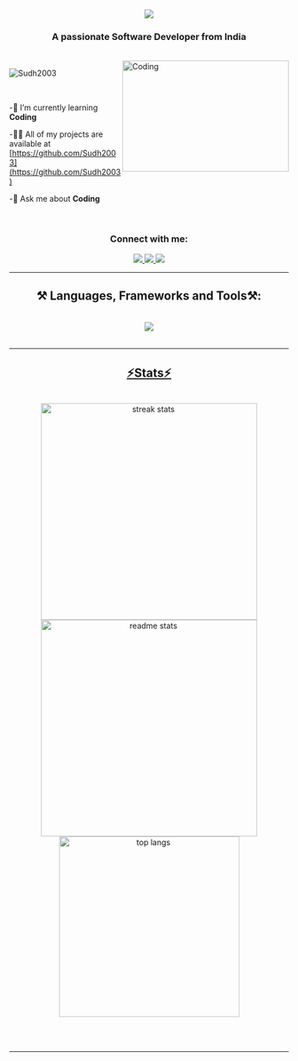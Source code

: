<h1 align="center">
    <img src="https://readme-typing-svg.herokuapp.com/?font=Righteous&size=35&center=true&vCenter=true&width=500&height=70&duration=4000&lines=Hi+There!+👋;+I'm+Sudhansu+Tiwari!;" />
</h1>
<h3 align="center">A passionate Software Developer from India</h3>
</br>
<img align="right"alt="Coding" width="300"height="200"src="https://i.pinimg.com/originals/54/e3/7d/54e37d8074ebcde1d96c77d7b2a7f310.gif">
<p align="left"> 
    <img src="https://komarev.com/ghpvc/?username=Sudh2003&label=Profile%20views&color=0e75b6&style=flat"alt="Sudh2003" /> </p>
<br/>
<div align ="left">
    
-🍄 I’m currently learning **Coding**
 
-👨‍💻 All of my projects are available at [https://github.com/Sudh2003](https://github.com/Sudh2003)
  
-💬 Ask me about **Coding** 
</div>
<br/>
<div>
<h3 align="center">Connect with me:</h3>
<p align="center">
<a href="mailto:sudhanshutiwari606@gmail.com">
<img src="https://img.shields.io/badge/Gmail-333333?style=for-the-badge&logo=gmail&logoColor=red" />
</a>
<a href="https://www.linkedin.com/in/sudhanshu-tiwari-789a59294" target="blank">
<img src="https://img.shields.io/badge/LinkedIn-0077B5?style=for-the-badge&logo=linkedin&logoColor=white" target="_blank" />
</a>
<a href="https://github.com/Sudh2003" target="blank">
  <img src="https://img.shields.io/badge/Github-FF5722?style=for-the-badge&logo=todoist&logoColor=white" target="_blank" /> <!-- sqlite, safari, google-chrome are other good icon options -->
</a>
</p>
</div>
<hr/>

<h2 align="center">⚒️ Languages, Frameworks and Tools⚒️:</h2>
<br/>
<div align="center">
    <a href= "https://skillicons.dev">
    <img src="https://skillicons.dev/icons?i=html,css,c,java,mysql,react,mongodb,express,nodejs" /><br/> 
</div>   
<br/>
<hr/>

<h2 align="center"> ⚡Stats⚡</h2>
<br>
<div align="center">
 <img width=390 src="https://github-readme-streak-stats.herokuapp.com/?user=Sudh2003&count_private=true&theme=react&border_radius=10" alt="streak stats"/>
<img width=390 src="https://github-readme-stats.vercel.app/api?username=Sudh2003&count_private=true&show_icons=true&theme=react&rank_icon=github&border_radius=10" alt="readme stats" />
  <br/>
   <img width=325 align="center" src="https://github-readme-stats.vercel.app/api/top-langs?username=Sudh2003&hide=HTML&langs_count=8&layout=compact&theme=react&border_radius=10&size_weight=0.5&count_weight=0.5&exclude_repo=github-readme-stats" alt="top langs" />
</div>

<br/><br/>
<hr/>


